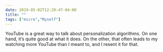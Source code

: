 ```yaml
---
date: 2019-05-02T12:29:47-04:00
title: ""
tags: ["micro","Myself"]
---
```

YouTube is a great way to talk about personalization algorithms. On one hand, it’s quite good at what it does. On the other, that often leads to my watching more YouTube than I meant to, and I resent it for that.
